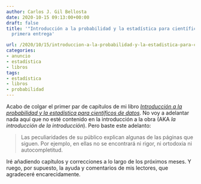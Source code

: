 ```yaml
---
author: Carlos J. Gil Bellosta
date: 2020-10-15 09:13:00+00:00
draft: false
title: '"Introducción a la probabilidad y la estadística para científicos de datos":
  primera entrega'

url: /2020/10/15/introduccion-a-la-probabilidad-y-la-estadistica-para-cientificos-de-datos-primera-entrega/
categories:
- anuncio
- estadística
- libros
tags:
- estadística
- libros
- probabilidad
---
```


Acabo de colgar el primer par de capítulos de mi libro _[Introducción a la probabilidad y la estadística para científicos de datos](https://datanalytics.com/libro_estadistica/)_. No voy a adelantar nada aquí que no esté contenido en la introducción a la obra (AKA _la introducción de la introducción_). Pero baste este adelanto:

>Las peculiaridades de su público explican algunas de las páginas que siguen. Por ejemplo, en ellas no se encontrará ni rigor, ni ortodoxia ni autocompletitud.

Iré añadiendo capítulos y correcciones a lo largo de los próximos meses. Y ruego, por supuesto, la ayuda y comentarios de mis lectores, que agradeceré encarecidamente.



